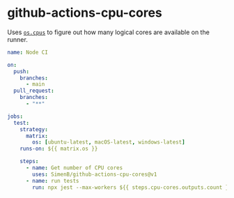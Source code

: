 # github-actions-cpu-cores


Uses [`os.cpus`](https://nodejs.org/api/os.html#os_os_cpus) to figure out how many logical cores are available on the runner.

```yaml
name: Node CI

on:
  push:
    branches:
      - main
  pull_request:
    branches:
      - "**"

jobs:
  test:
    strategy:
      matrix:
        os: [ubuntu-latest, macOS-latest, windows-latest]
    runs-on: ${{ matrix.os }}

    steps:
      - name: Get number of CPU cores
        uses: SimenB/github-actions-cpu-cores@v1
      - name: run tests
        run: npx jest --max-workers ${{ steps.cpu-cores.outputs.count }}
```
